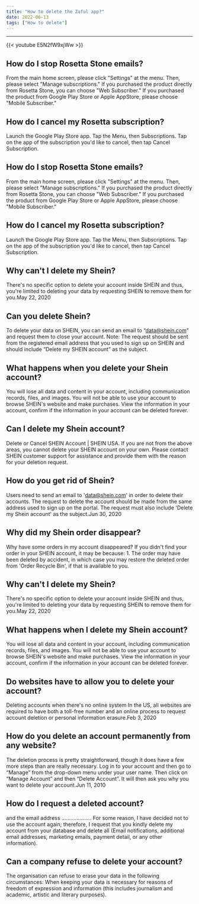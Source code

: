 ```yaml
---
title: "How to delete the Zaful app?"
date: 2022-06-13
tags: ["How to delete"]
---
```


---
{{< youtube E5N2fW9xjWw >}}
## How do I stop Rosetta Stone emails?
From the main home screen, please click "Settings" at the menu. Then, please select "Manage subscriptions." If you purchased the product directly from Rosetta Stone, you can choose "Web Subscriber." If you purchased the product from Google Play Store or Apple AppStore, please choose "Mobile Subscriber."

## How do I cancel my Rosetta subscription?
Launch the Google Play Store app. Tap the Menu, then Subscriptions. Tap on the app of the subscription you'd like to cancel, then tap Cancel Subscription.

## How do I stop Rosetta Stone emails?
From the main home screen, please click "Settings" at the menu. Then, please select "Manage subscriptions." If you purchased the product directly from Rosetta Stone, you can choose "Web Subscriber." If you purchased the product from Google Play Store or Apple AppStore, please choose "Mobile Subscriber."

## How do I cancel my Rosetta subscription?
Launch the Google Play Store app. Tap the Menu, then Subscriptions. Tap on the app of the subscription you'd like to cancel, then tap Cancel Subscription.

## Why can't I delete my Shein?
There's no specific option to delete your account inside SHEIN and thus, you're limited to deleting your data by requesting SHEIN to remove them for you.May 22, 2020

## Can you delete Shein?
To delete your data on SHEIN, you can send an email to “data@shein.com” and request them to close your account. Note: The request should be sent from the registered email address that you used to sign up on SHEIN and should include “Delete my SHEIN account” as the subject.

## What happens when you delete your Shein account?
You will lose all data and content in your account, including communication records, files, and images. You will not be able to use your account to browse SHEIN's website and make purchases. View the information in your account, confirm if the information in your account can be deleted forever.

## Can I delete my Shein account?
Delete or Cancel SHEIN Account | SHEIN USA. If you are not from the above areas, you cannot delete your SHEIN account on your own. Please contact SHEIN customer support for assistance and provide them with the reason for your deletion request.

## How do you get rid of Shein?
Users need to send an email to 'data@shein.com' in order to delete their accounts. The request to delete the account should be made from the same address used to sign up on the portal. The request must also include 'Delete my Shein account' as the subject.Jun 30, 2020

## Why did my Shein order disappear?
Why have some orders in my account disappeared? If you didn't find your order in your SHEIN account, it may be because: 1. The order may have been deleted by accident, in which case you may restore the deleted order from 'Order Recycle Bin', if that is available to you.

## Why can't I delete my Shein?
There's no specific option to delete your account inside SHEIN and thus, you're limited to deleting your data by requesting SHEIN to remove them for you.May 22, 2020

## What happens when I delete my Shein account?
You will lose all data and content in your account, including communication records, files, and images. You will not be able to use your account to browse SHEIN's website and make purchases. View the information in your account, confirm if the information in your account can be deleted forever.

## Do websites have to allow you to delete your account?
Deleting accounts when there's no online system In the US, all websites are required to have both a toll-free number and an online process to request account deletion or personal information erasure.Feb 3, 2020

## How do you delete an account permanently from any website?
The deletion process is pretty straightforward, though it does have a few more steps than are really necessary. Log in to your account and then go to “Manage” from the drop-down menu under your user name. Then click on “Manage Account” and then “Delete Account”. It will then ask you why you want to delete your account.Jun 11, 2010

## How do I request a deleted account?
and the email address ……………….. For some reason, I have decided not to use the account again; therefore, I request that you kindly delete my account from your database and delete all (Email notifications, additional email addresses, marketing emails, payment detail, or any other information).

## Can a company refuse to delete your account?
The organisation can refuse to erase your data in the following circumstances: When keeping your data is necessary for reasons of freedom of expression and information (this includes journalism and academic, artistic and literary purposes).

